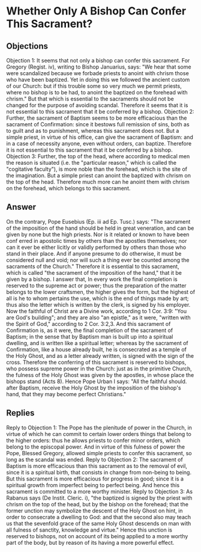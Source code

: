 # Whether Only A Bishop Can Confer This Sacrament?
## Objections
Objection 1: It seems that not only a bishop can confer this sacrament. For Gregory (Regist. iv), writing to Bishop Januarius, says: "We hear that some were scandalized because we forbade priests to anoint with chrism those who have been baptized. Yet in doing this we followed the ancient custom of our Church: but if this trouble some so very much we permit priests, where no bishop is to be had, to anoint the baptized on the forehead with chrism." But that which is essential to the sacraments should not be changed for the purpose of avoiding scandal. Therefore it seems that it is not essential to this sacrament that it be conferred by a bishop.
Objection 2: Further, the sacrament of Baptism seems to be more efficacious than the sacrament of Confirmation: since it bestows full remission of sins, both as to guilt and as to punishment, whereas this sacrament does not. But a simple priest, in virtue of his office, can give the sacrament of Baptism: and in a case of necessity anyone, even without orders, can baptize. Therefore it is not essential to this sacrament that it be conferred by a bishop.
Objection 3: Further, the top of the head, where according to medical men the reason is situated (i.e. the "particular reason," which is called the "cogitative faculty"), is more noble than the forehead, which is the site of the imagination. But a simple priest can anoint the baptized with chrism on the top of the head. Therefore much more can he anoint them with chrism on the forehead, which belongs to this sacrament.
## Answer
On the contrary, Pope Eusebius (Ep. iii ad Ep. Tusc.) says: "The sacrament of the imposition of the hand should be held in great veneration, and can be given by none but the high priests. Nor is it related or known to have been conf erred in apostolic times by others than the apostles themselves; nor can it ever be either licitly or validly performed by others than those who stand in their place. And if anyone presume to do otherwise, it must be considered null and void; nor will such a thing ever be counted among the sacraments of the Church." Therefore it is essential to this sacrament, which is called "the sacrament of the imposition of the hand," that it be given by a bishop.
I answer that, In every work the final completion is reserved to the supreme act or power; thus the preparation of the matter belongs to the lower craftsmen, the higher gives the form, but the highest of all is he to whom pertains the use, which is the end of things made by art; thus also the letter which is written by the clerk, is signed by his employer. Now the faithful of Christ are a Divine work, according to 1 Cor. 3:9: "You are God's building"; and they are also "an epistle," as it were, "written with the Spirit of God," according to 2 Cor. 3:2,3. And this sacrament of Confirmation is, as it were, the final completion of the sacrament of Baptism; in the sense that by Baptism man is built up into a spiritual dwelling, and is written like a spiritual letter; whereas by the sacrament of Confirmation, like a house already built, he is consecrated as a temple of the Holy Ghost, and as a letter already written, is signed with the sign of the cross. Therefore the conferring of this sacrament is reserved to bishops, who possess supreme power in the Church: just as in the primitive Church, the fulness of the Holy Ghost was given by the apostles, in whose place the bishops stand (Acts 8). Hence Pope Urban I says: "All the faithful should. after Baptism, receive the Holy Ghost by the imposition of the bishop's hand, that they may become perfect Christians."
## Replies
Reply to Objection 1: The Pope has the plenitude of power in the Church, in virtue of which he can commit to certain lower orders things that belong to the higher orders: thus he allows priests to confer minor orders, which belong to the episcopal power. And in virtue of this fulness of power the Pope, Blessed Gregory, allowed simple priests to confer this sacrament, so long as the scandal was ended.
Reply to Objection 2: The sacrament of Baptism is more efficacious than this sacrament as to the removal of evil, since it is a spiritual birth, that consists in change from non-being to being. But this sacrament is more efficacious for progress in good; since it is a spiritual growth from imperfect being to perfect being. And hence this sacrament is committed to a more worthy minister.
Reply to Objection 3: As Rabanus says (De Instit. Cleric. i), "the baptized is signed by the priest with chrism on the top of the head, but by the bishop on the forehead; that the former unction may symbolize the descent of the Holy Ghost on hint, in order to consecrate a dwelling to God: and that the second also may teach us that the sevenfold grace of the same Holy Ghost descends on man with all fulness of sanctity, knowledge and virtue." Hence this unction is reserved to bishops, not on account of its being applied to a more worthy part of the body, but by reason of its having a more powerful effect.